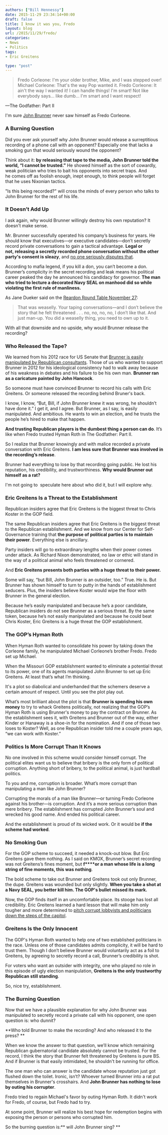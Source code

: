 ```yaml
---
authors: ["Bill Hennessy"]
date: 2015-11-29 23:34:14+00:00
draft: false
title: I know it was you, Fredo
layout: blog
url: /2015/11/29/fredo/
categories:
- News
- Politics
tags:
- Eric Greitens

type: "post"
---
```


> Fredo Corleone: I'm your older brother, Mike, and I was stepped over!
Michael Corleone: That's the way Pop wanted it.
Fredo Corleone: It ain't the way I wanted it! I can handle things! I'm smart! Not like everybody says... like dumb... I'm smart and I want respect!

—The Godfather: Part II



I'm sure [John Brunner](https://hennessysview.com/2015/11/24/john-the-weasel-brunner/) never saw himself as Fredo Corleone.



### A Burning Question



Did you ever ask yourself why John Brunner would release a surreptitious recording of a phone call with an opponent? Especially one that lacks a smoking gun that would seriously wound the opponent?

Think about it: **by releasing that tape to the media, John Brunner told the world, “I cannot be trusted.”** He showed himself as the sort of cowardly, weak politician who tries to bait his opponents into secret traps. And he comes off as foolish enough, inept enough, to think people will forget that he uses Nixonian tactics.

"Is this being recorded?" will cross the minds of every person who talks to John Brunner for the rest of his life.



### It Doesn’t Add Up



I ask again, why would Brunner willingly destroy his own reputation? It doesn't make sense.

Mr. Brunner successfully operated his company’s business for years. He should know that executives—or executive candidates—don’t secretly record private conversations to gain a tactical advantage. **Legal or not, releasing a secretly recorded phone conversation without the other party's consent is sleazy**, and [no one seriously disputes that](https://www.quora.com/Is-it-legal-or-ethical-to-record-a-phone-conversation-so-that-I-can-more-easily-store-the-important-information-the-person-told-me).

According to mafia legend, if you kill a don, you can’t become a don. Brunner’s complicity in the secret recording and leak means his political career peaked the day he announced his candidacy for governor. **The man who tried to lecture a decorated Navy SEAL on manhood did so while violating the first rule of manliness.**

As Jane Dueker said on the [Reardon Round Table November 27](https://itunes.apple.com/us/podcast/mark-reardon-show/id868921937?mt=2):



> That was weaselly. Your taping conversations—and I don’t believe the story that he felt threatened . . . no, no, no, no, I don’t like that. And just man-up. You did a weaselly thing, you need to own up to it.



With all that downside and no upside, why would Brunner release the recording?



### Who Released the Tape?



We learned from his 2012 race for US Senate that [Brunner is easily manipulated by Republican consultants](https://hennessysview.com/2015/07/18/can-john-brunners-consultant-do-his-duty/). Those of us who wanted to support Brunner in 2012 for his ideological consistency had to walk away because of his weakness in debates and his failure to be his own man. **Brunner ran as a caricature painted by John Hancock**.

So someone must have convinced Brunner to record his calls with Eric Greitens. Or someone released the recording behind Bruner's back.

I know, I know, “But, Bill, if John Brunner knew it was wrong, he shouldn’t have done it.” I get it, and I agree. But Brunner, as I say, is easily manipulated. And ambitious. He wants to win an election, and he trusts the people he’s hired to make that happen.

**And trusting Republican players is the dumbest thing a person can do**. It’s like when Fredo trusted Hyman Roth in The Godfather: Part II.

So I realize that Brunner knowingly and with malice recorded a private conversation with Eric Greitens. **I am less sure that Brunner was involved in the recording’s release**.

Brunner had everything to lose by that recording going public. He lost his reputation, his credibility, and trustworthiness. **Why would Brunner out himself as a rat?**

I'm not going to  speculate here about who did it, but I will explore why.



### Eric Greitens Is a Threat to the Establishment



Republican insiders agree that Eric Greitens is the biggest threat to Chris Koster in the GOP field.

The same Republican insiders agree that Eric Greitens is the biggest threat to the Republican establishment. And we know from our Center for Self-Governance training that **the purpose of political parties is to maintain their power**. Everything else is ancillary.

Party insiders will go to extraordinary lengths when their power comes under attack. As Richard Nixon demonstrated, no law or ethic will stand in the way of a political animal who feels threatened or cornered.

And **Eric Greitens presents both parties with a huge threat to their power.**

Some will say, “but Bill, John Brunner is an outsider, too.” True. He is. But Brunner has shown himself to turn to putty in the hands of establishment seducers. Plus, the insiders believe Koster would wipe the floor with Brunner in the general election.

Because he’s easily manipulated and because he’s a poor candidate, Republican insiders do not see Brunner as a serious threat. By the same token, because he’s not easily manipulated and because he could beat Chris Koster, Eric Greitens is a huge threat the GOP establishment.



### The GOP’s Hyman Roth



When Hyman Roth wanted to consolidate his power by taking down the Corleone family, he manipulated Michael Corleone’s brother Fredo. Fredo set up Michael.

When the Missouri GOP establishment wanted to eliminate a potential threat to its power, one of its agents manipulated John Brunner to set up Eric Greitens. At least that’s what I’m thinking.

It's a plot so diabolical and underhanded that the schemers deserve a certain amount of respect. Until you see the plot play out.

What’s most brilliant about the plot is that **Brunner is spending his own money** to try to whack Greitens politically, not realizing that the GOP’s Hyman Roth is using Brunner's money to pay the contract on Brunner. As the establishment sees it, with Greitens and Brunner out of the way, either Kinder or Hanaway is a shoe-in for the nomination. And if one of those two loses to Koster? Well, as one Republican insider told me a couple years ago, “we can work with Koster.”



### Politics Is More Corrupt Than It Knows



No one involved in this scheme would consider himself corrupt. The political elites want us to believe that bribery is the only form of political corruption. Anything short of bribery, to the political animal, is just hardball politics.

To you and me, corruption is broader. What’s more corrupt than manipulating a man like John Brunner?

Corrupting the morals of a man like Brunner—or turning Fredo Corleone against his brother—is corruption. And it’s a more serious corruption than mere bribery. The establishment has corrupted John Brunner’s soul and wrecked his good name. And ended his political career.

And the establishment is proud of its wicked work. Or it would be **if the scheme had worked**.



### No Smoking Gun



For the GOP scheme to succeed, it needed a knock-out blow. But Eric Greitens gave them nothing. As I said on KMOX, Brunner’s secret recording was not Greitens’s fines moment, but **f****or a man whose life is a long string of fine moments, this was nothing**.

The bold scheme to take out Brunner and Greitens took out only Brunner, the dupe. Greitens was wounded but only slightly. **When you take a shot at a Navy SEAL, you better kill him. The GOP's bullet missed its mark.**

Now, the GOP finds itself in an uncomfortable place. Its stooge has lost all credibility. Eric Greitens learned a hard lesson that will make him only tougher and more determined to [pitch corrupt lobbyists and politicians down the steps of the capitol](https://stlouis.cbslocal.com/2015/09/26/eric-greitens-announces-run-for-governor/).



### Greitens Is the Only Innocent



The GOP's Hyman Roth wanted to help one of two established politicians in the race. Unless one of those candidates admits complicity, it will be hard to trust them. Though I don’t believe Brunner would voluntarily act as a foil to Greitens, by agreeing to secretly record a call, Brunner’s credibility is shot.

For voters who want an outsider with integrity, one who played no role in this episode of ugly election manipulation, **Greitens is the only trustworthy Republican still standing**.

So, nice try, establishment.



### The Burning Question



Now that we have a plausible explanation for why John Brunner was manipulated to secretly record a private call with his opponent, one open question is: who dunnit?

**Who told Brunner to make the recording? And who released it to the press? **

When we know the answer to that question, we’ll know which remaining Republican gubernatorial candidate absolutely cannot be trusted. For the record, I think the story that Brunner felt threatened by Greitens is pure BS. And if Brunner is that easily intimidated, he shouldn't be running for office.

The one man who can answer is the candidate whose reputation just got flushed down the toilet. Ironic, isn’t? Whoever turned Brunner into a rat put themselves in Brunner's crosshairs. And **John Brunner has nothing to lose by outing his corrupter**.

Fredo tried to regain Michael's favor by outing Hyman Roth. It didn't work for Fredo, of course, but Fredo had to try.

At some point, Brunner will realize his best hope for redemption begins with exposing the person or persons who corrupted him.

So the burning question is:** will John Brunner sing? **

